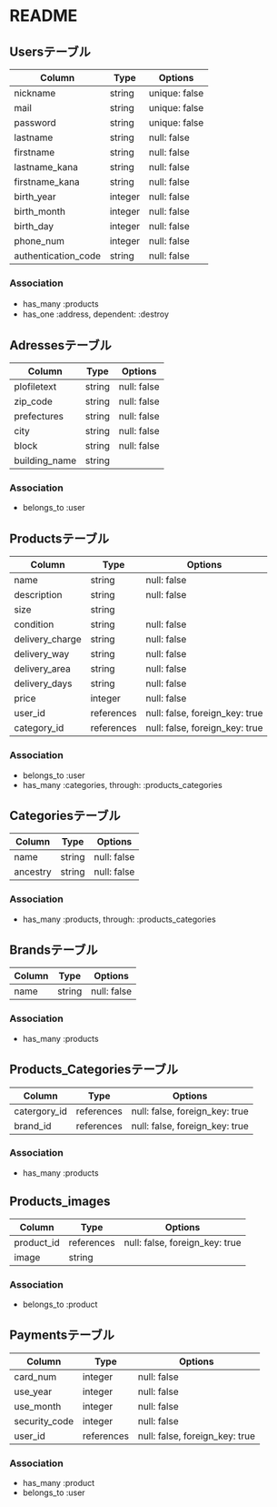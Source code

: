 # README

## Usersテーブル
|Column|Type|Options|
|------|----|-------|
|nickname|string|unique: false|
|mail|string|unique: false|
|password|string|unique: false|
|lastname|string|null: false|
|firstname|string|null: false|
|lastname_kana|string|null: false|
|firstname_kana|string|null: false|
|birth_year|integer|null: false|
|birth_month|integer|null: false|
|birth_day|integer|null: false|
|phone_num|integer|null: false|
|authentication_code|string|null: false|
### Association
- has_many :products　
- has_one :address, dependent: :destroy

## Adressesテーブル
|Column|Type|Options|
|------|----|-------|
|plofiletext|string|null: false|
|zip_code|string|null: false|
|prefectures|string|null: false|
|city|string|null: false|
|block|string|null: false|
|building_name|string|
### Association
- belongs_to :user


## Productsテーブル
|Column|Type|Options|
|------|----|-------|
|name|string|null: false|
|description|string|null: false|
|size|string|
|condition|string|null: false|
|delivery_charge|string|null: false|
|delivery_way|string|null: false|
|delivery_area|string|null: false|
|delivery_days|string|null: false|
|price|integer|null: false|
|user_id|references|null: false, foreign_key: true|
|category_id|references|null: false, foreign_key: true|
### Association
- belongs_to :user
- has_many :categories, through: :products_categories

## Categoriesテーブル
|Column|Type|Options|
|------|----|-------|
|name|string|null: false|
|ancestry|string|null: false|
### Association
- has_many :products, through: :products_categories

## Brandsテーブル
|Column|Type|Options|
|------|----|-------|
|name|string|null: false|
### Association
- has_many :products

## Products_Categoriesテーブル
|Column|Type|Options|
|------|----|-------|
|catergory_id|references|null: false, foreign_key: true|
|brand_id|references|null: false, foreign_key: true|
### Association
- has_many :products

## Products_images
|Column|Type|Options|
|------|----|-------|
|product_id|references|null: false, foreign_key: true|
|image|string|
### Association
- belongs_to :product



## Paymentsテーブル
|Column|Type|Options|
|------|----|-------|
|card_num|integer|null: false|
|use_year|integer|null: false|
|use_month|integer|null: false|
|security_code|integer|null: false|
|user_id|references|null: false, foreign_key: true|
### Association
- has_many :product
- belongs_to :user

